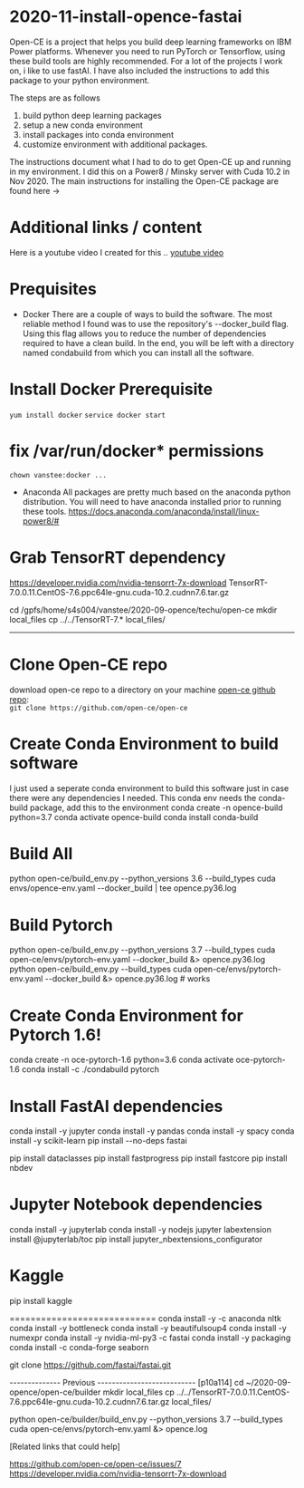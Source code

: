 # 2020-11-install-opence-fastai
Open-CE is a project that helps you build deep learning frameworks on IBM Power platforms.  Whenever you need to run PyTorch or Tensorflow, using these build tools are highly recommended.  For a lot of the projects I work on, i like to use fastAI.  I have also included the instructions to add this package to your python environment.  

The steps are as follows

1. build python deep learning packages
2. setup a new conda environment
3. install packages into conda environment
4. customize environment with additional packages.

The instructions document what I had to do to get Open-CE up and running in my environment.  I did this on a Power8 / Minsky server with Cuda 10.2 in Nov 2020.  The main instructions for installing the Open-CE package are found here ->

# Additional links / content
Here is a youtube video I created for this ..
[youtube video](https://youtu.be/--bREvi9LqY)


# Prequisites
* Docker
There are a couple of ways to build the software.  The most reliable method I found was to use the repository's --docker_build flag.  Using this flag allows you to reduce the number of dependencies required to have a clean build.  In the end, you will be left with a directory named condabuild from which you can install all the software.
# Install Docker Prerequisite
```yum install docker```
```service docker start```
# fix /var/run/docker* permissions
```chown vanstee:docker ...```

* Anaconda
All packages are pretty much based on the anaconda python distribution.  You will need to have anaconda installed prior to running these tools.
https://docs.anaconda.com/anaconda/install/linux-power8/#


# Grab TensorRT dependency
https://developer.nvidia.com/nvidia-tensorrt-7x-download
TensorRT-7.0.0.11.CentOS-7.6.ppc64le-gnu.cuda-10.2.cudnn7.6.tar.gz

cd /gpfs/home/s4s004/vanstee/2020-09-opence/techu/open-ce
mkdir local_files
cp ../../TensorRT-7.* local_files/


---
# Clone Open-CE repo 
download open-ce repo to a directory on your machine
[open-ce github repo](https://github.com/open-ce/open-ce):<br>
```git clone https://github.com/open-ce/open-ce```

# Create Conda Environment to build software
I just used a seperate conda environment to build this software just in case there were any dependencies I needed.  This conda env needs the conda-build package, add this to the environment
conda create -n opence-build python=3.7
conda activate opence-build
conda install conda-build



# Build All
python open-ce/build_env.py --python_versions 3.6 --build_types cuda  envs/opence-env.yaml --docker_build | tee opence.py36.log  

# Build Pytorch
python open-ce/build_env.py --python_versions 3.7 --build_types cuda  open-ce/envs/pytorch-env.yaml --docker_build &> opence.py36.log  
python open-ce/build_env.py  --build_types cuda  open-ce/envs/pytorch-env.yaml --docker_build &> opence.py36.log  # works

# Create Conda Environment for Pytorch 1.6!
conda create -n oce-pytorch-1.6 python=3.6
conda activate oce-pytorch-1.6
conda install -c ./condabuild pytorch


# Install FastAI dependencies
conda install -y jupyter
conda install -y pandas
conda install -y spacy
conda install -y scikit-learn
pip install --no-deps fastai


pip install  dataclasses
pip install fastprogress
pip install fastcore
pip install nbdev

# Jupyter Notebook dependencies
conda install -y jupyterlab
conda install -y nodejs
jupyter labextension install @jupyterlab/toc
pip install jupyter_nbextensions_configurator

# Kaggle
pip install kaggle

============================
conda install -y -c anaconda nltk
conda install -y bottleneck
conda install -y beautifulsoup4
conda install -y numexpr
conda install -y nvidia-ml-py3 -c fastai
conda  install -y  packaging
conda install -c conda-forge seaborn

git clone https://github.com/fastai/fastai.git






-------------- Previous ---------------------------
[p10a114]
cd ~/2020-09-opence/open-ce/builder
mkdir local_files
cp ../../TensorRT-7.0.0.11.CentOS-7.6.ppc64le-gnu.cuda-10.2.cudnn7.6.tar.gz local_files/

python open-ce/builder/build_env.py --python_versions 3.7 --build_types cuda  open-ce/envs/pytorch-env.yaml  &> opence.log

[Related links that could help]

https://github.com/open-ce/open-ce/issues/7
https://developer.nvidia.com/nvidia-tensorrt-7x-download
